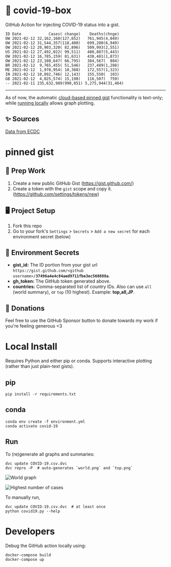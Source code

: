 # 🏥 covid-19-box

GitHub Action for injecting COVID-19 status into a gist.

```
ID Date            Cases( change)    Deaths(chnge)
OW 2021-02-12 32,162,160(127,652)   761,945(4,049)
OW 2021-02-12 31,544,357(118,480)   699,200(6,949)
OW 2021-02-12 20,903,320( 82,896)   509,993(2,551)
US 2021-02-12 27,492,022( 99,511)   480,887(5,443)
OW 2021-02-12 16,785,159( 81,631)   438,481(1,873)
OW 2021-02-12 23,108,647( 66,795)   384,567(  884)
BR 2021-02-12  9,765,455( 51,546)   237,489(1,288)
ME 2021-02-12  1,978,954( 10,388)   172,557(1,323)
IN 2021-02-12 10,892,746( 12,143)   155,550(  103)
GB 2021-02-12  4,025,574( 15,198)   116,507(  759)
-- 2021-02-11 235,632,989(990,851) 5,275,944(31,464)
```

---

As of now, the automatic [cloud-based pinned gist](#pinned-gist) functionality is text-only;
while [running locally](#local-install) allows graph plotting.

## ✨ Sources

[Data from ECDC](https://www.ecdc.europa.eu/en/publications-data/download-todays-data-geographic-distribution-covid-19-cases-worldwide)

# pinned gist

## 🎒 Prep Work
1. Create a new public GitHub Gist (https://gist.github.com/)
1. Create a token with the `gist` scope and copy it. (https://github.com/settings/tokens/new)

## 🖥 Project Setup
1. Fork this repo
1. Go to your fork's `Settings` > `Secrets` > `Add a new secret` for each environment secret (below)

## 🤫 Environment Secrets
- **gist_id:** The ID portion from your gist url `https://gist.github.com/<github username>/`**`37496a4e4c84aed9711fbe3ec560888a`**.
- **gh_token:** The GitHub token generated above.
- **countries:** Comma-separated list of country IDs. Also can use `all` (world summary), or `top` (10 highest). Example: **top,all,JP**.

## 💸 Donations

Feel free to use the GitHub Sponsor button to donate towards my work if you're feeling generous <3

# Local Install

Requires Python and either pip or conda. Supports interactive plotting (rather than just plain-text gists).

## pip

```
pip install -r requirements.txt
```

## conda

```
conda env create -f environment.yml
conda activate covid-19
```

## Run

To (re)generate all graphs and summaries:

```
dvc update COVID-19.csv.dvc
dvc repro -P  # auto-generates `world.png` and `top.png`
```

![World graph](world.png)

![Highest number of cases](top.png)

To manually run,

```
dvc update COVID-19.csv.dvc  # at least once
python covid19.py --help
```

# Developers

Debug the GitHub action locally using:

```
docker-compose build
docker-compose up
```
